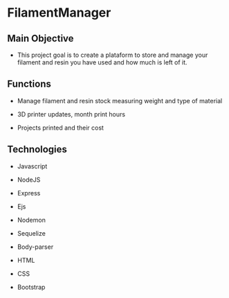 # FilamentManager
 
## Main Objective

* This project goal is to create a plataform to store and manage your filament and resin you have used and how much is left of it.

## Functions 

* Manage filament and resin stock measuring weight and type of material 

* 3D printer updates, month print hours 

* Projects printed and their cost 

## Technologies

* Javascript

* NodeJS

* Express

* Ejs

* Nodemon

* Sequelize

* Body-parser

* HTML

* CSS

* Bootstrap
